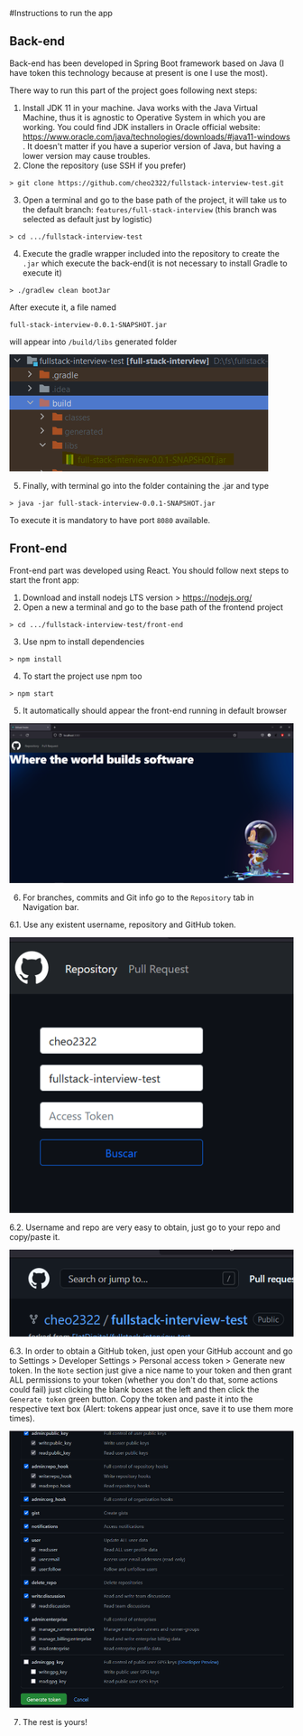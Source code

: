 #Instructions to run the app

## Back-end

Back-end has been developed in Spring Boot framework based on
Java (I have token this technology because at present is one I
use the most).

There way to run this part of the project goes following next steps:

1. Install JDK 11 in your machine. Java works with the Java Virtual
Machine, thus it is agnostic to Operative System in which you are working.
You could find JDK installers in Oracle official website: 
https://www.oracle.com/java/technologies/downloads/#java11-windows
. It doesn't matter if you have a superior version of Java, but having
a lower version may cause troubles.
2. Clone the repository (use SSH if you prefer)
```
> git clone https://github.com/cheo2322/fullstack-interview-test.git
```
3. Open a terminal and go to the base path of the project, it will take us
to the default branch: ```features/full-stack-interview``` (this branch was selected
as default just by logistic)
```
> cd .../fullstack-interview-test
```
4. Execute the gradle wrapper included into the repository to create the ```.jar```
which execute the back-end(it is not necessary to install Gradle to execute it)
``` 
> ./gradlew clean bootJar
```
After execute it, a file named
````
full-stack-interview-0.0.1-SNAPSHOT.jar
````
will appear into ```/build/libs``` generated folder

![jar](/assets/images/asset1.PNG)

5. Finally, with terminal go into the folder containing the .jar and type
````
> java -jar full-stack-interview-0.0.1-SNAPSHOT.jar
````
To execute it is mandatory to have port ```8080``` available.

## Front-end

Front-end part was developed using React. You should follow next steps to
start the front app:

1. Download and install nodejs LTS version > https://nodejs.org/
2. Open a new a terminal and go to the base path of the frontend project
```
> cd .../fullstack-interview-test/front-end
```
3. Use npm to install dependencies
```
> npm install
```
4. To start the project use npm too
```
> npm start
```
5. It automatically should appear the front-end running in default browser

![front](/assets/images/asset2.png)

6. For branches, commits and Git info go to the `Repository` tab in Navigation bar.

6.1. Use any existent username, repository and GitHub token.

![repo](/assets/images/asset3.png)

6.2. Username and repo are very easy to obtain, just go to your repo
and copy/paste it.

![username](/assets/images/asset4.png)

6.3. In order to obtain a GitHub token, just open your GitHub account
and go to Settings > Developer Settings > Personal access token >
Generate new token. In the `Note` section just give a nice name to your token
and then grant ALL permissions to your token (whether you don't do that, some
actions could fail) just clicking the blank boxes at the left and then
click the `Generate token` green button. Copy the token and paste it
into the respective text box (Alert: tokens appear just once, save it to
use them more times).

![token](/assets/images/asset5png.PNG)

7. The rest is yours!